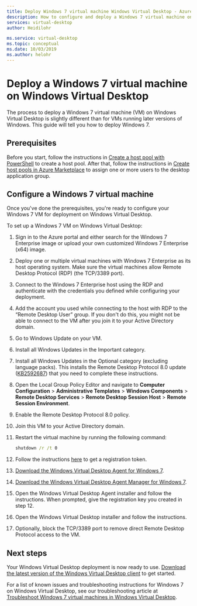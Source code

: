 ```yaml
---
title: Deploy Windows 7 virtual machine Windows Virtual Desktop - Azure
description: How to configure and deploy a Windows 7 virtual machine on Windows Virtual Desktop.
services: virtual-desktop
author: Heidilohr

ms.service: virtual-desktop
ms.topic: conceptual
ms.date: 10/03/2019
ms.author: helohr
---
```

# Deploy a Windows 7 virtual machine on Windows Virtual Desktop

The process to deploy a Windows 7 virtual machine (VM) on Windows Virtual Desktop is slightly different than for VMs running later versions of Windows. This guide will tell you how to deploy Windows 7.

## Prerequisites

Before you start, follow the instructions in [Create a host pool with PowerShell](create-host-pools-powershell.md) to create a host pool. After that, follow the instructions in [Create host pools in Azure Marketplace](create-host-pools-azure-marketplace.md#optional-assign-additional-users-to-the-desktop-application-group) to assign one or more users to the desktop application group.

## Configure a Windows 7 virtual machine

Once you've done the prerequisites, you're ready to configure your Windows 7 VM for deployment on Windows Virtual Desktop.

To set up a Windows 7 VM on Windows Virtual Desktop:

1. Sign in to the Azure portal and either search for the Windows 7 Enterprise image or upload your own customized Windows 7 Enterprise (x64) image.  
2. Deploy one or multiple virtual machines with Windows 7 Enterprise as its host operating system. Make sure the virtual machines allow Remote Desktop Protocol (RDP) (the TCP/3389 port).
3. Connect to the Windows 7 Enterprise host using the RDP and authenticate with the credentials you defined while configuring your deployment. 
4. Add the account you used while connecting to the host with RDP to the “Remote Desktop User” group. If you don't do this, you might not be able to connect to the VM after you join it to your Active Directory domain.
5. Go to Windows Update on your VM.
6. Install all Windows Updates in the Important category.
7. Install all Windows Updates in the Optional category (excluding language packs). This installs the Remote Desktop Protocol 8.0 update ([KB2592687](https://www.microsoft.com/download/details.aspx?id=35393)) that you need to complete these instructions.
8. Open the Local Group Policy Editor and navigate to **Computer Configuration** > **Administrative Templates** > **Windows Components** > **Remote Desktop Services** > **Remote Desktop Session Host** > **Remote Session Environment**.
9. Enable the Remote Desktop Protocol 8.0 policy.
10. Join this VM to your Active Directory domain.
11. Restart the virtual machine by running the following command:
    
     ```cmd
     shutdown /r /t 0
     ```
    
12. Follow the instructions [here](https://docs.microsoft.com/powershell/module/windowsvirtualdesktop/export-rdsregistrationinfo) to get a registration token.
13. [Download the Windows Virtual Desktop Agent for Windows 7](https://query.prod.cms.rt.microsoft.com/cms/api/am/binary/RE3JZCm).
14. [Download the Windows Virtual Desktop Agent Manager for Windows 7](https://query.prod.cms.rt.microsoft.com/cms/api/am/binary/RE3K2e3).
15. Open the Windows Virtual Desktop Agent installer and follow the instructions. When prompted, give the registration key you created in step 12.
16. Open the Windows Virtual Desktop installer and follow the instructions.
17. Optionally, block the TCP/3389 port to remove direct Remote Desktop Protocol access to the VM.

## Next steps

Your Windows Virtual Desktop deployment is now ready to use. [Download the latest version of the Windows Virtual Desktop client](https://aka.ms/wvd/clients/windows) to get started.

For a list of known issues and troubleshooting instructions for Windows 7 on Windows Virtual Desktop, see our troubleshooting article at [Troubleshoot Windows 7 virtual machines in Windows Virtual Desktop](troubleshoot-windows-7-vm.md).
